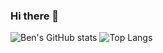 ### Hi there 👋



![Ben's GitHub stats](https://github-readme-stats.vercel.app/api?username=benwoo1110&show_icons=true&theme=dark&icon_color=FF0000&hide_border=true) ![Top Langs](https://github-readme-stats.vercel.app/api/top-langs/?username=benwoo1110&layout=compact&theme=dark&hide_border=true)
